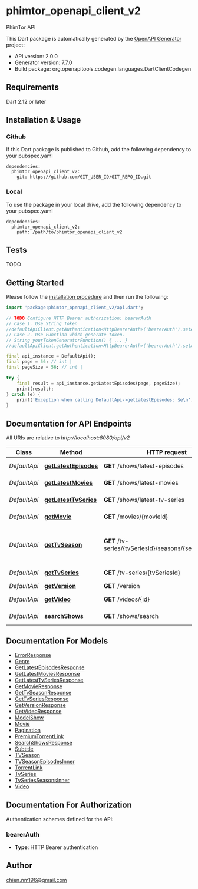 # phimtor_openapi_client_v2
PhimTor API

This Dart package is automatically generated by the [OpenAPI Generator](https://openapi-generator.tech) project:

- API version: 2.0.0
- Generator version: 7.7.0
- Build package: org.openapitools.codegen.languages.DartClientCodegen

## Requirements

Dart 2.12 or later

## Installation & Usage

### Github
If this Dart package is published to Github, add the following dependency to your pubspec.yaml
```
dependencies:
  phimtor_openapi_client_v2:
    git: https://github.com/GIT_USER_ID/GIT_REPO_ID.git
```

### Local
To use the package in your local drive, add the following dependency to your pubspec.yaml
```
dependencies:
  phimtor_openapi_client_v2:
    path: /path/to/phimtor_openapi_client_v2
```

## Tests

TODO

## Getting Started

Please follow the [installation procedure](#installation--usage) and then run the following:

```dart
import 'package:phimtor_openapi_client_v2/api.dart';

// TODO Configure HTTP Bearer authorization: bearerAuth
// Case 1. Use String Token
//defaultApiClient.getAuthentication<HttpBearerAuth>('bearerAuth').setAccessToken('YOUR_ACCESS_TOKEN');
// Case 2. Use Function which generate token.
// String yourTokenGeneratorFunction() { ... }
//defaultApiClient.getAuthentication<HttpBearerAuth>('bearerAuth').setAccessToken(yourTokenGeneratorFunction);

final api_instance = DefaultApi();
final page = 56; // int | 
final pageSize = 56; // int | 

try {
    final result = api_instance.getLatestEpisodes(page, pageSize);
    print(result);
} catch (e) {
    print('Exception when calling DefaultApi->getLatestEpisodes: $e\n');
}

```

## Documentation for API Endpoints

All URIs are relative to *http://localhost:8080/api/v2*

Class | Method | HTTP request | Description
------------ | ------------- | ------------- | -------------
*DefaultApi* | [**getLatestEpisodes**](doc//DefaultApi.md#getlatestepisodes) | **GET** /shows/latest-episodes | Get latest episodes
*DefaultApi* | [**getLatestMovies**](doc//DefaultApi.md#getlatestmovies) | **GET** /shows/latest-movies | Get latest movies
*DefaultApi* | [**getLatestTvSeries**](doc//DefaultApi.md#getlatesttvseries) | **GET** /shows/latest-tv-series | Get latest tv series
*DefaultApi* | [**getMovie**](doc//DefaultApi.md#getmovie) | **GET** /movies/{movieId} | Get movie by id
*DefaultApi* | [**getTvSeason**](doc//DefaultApi.md#gettvseason) | **GET** /tv-series/{tvSeriesId}/seasons/{seasonNumber} | Get tv season by tv series id and season number
*DefaultApi* | [**getTvSeries**](doc//DefaultApi.md#gettvseries) | **GET** /tv-series/{tvSeriesId} | Get tv series by id
*DefaultApi* | [**getVersion**](doc//DefaultApi.md#getversion) | **GET** /version | Get version
*DefaultApi* | [**getVideo**](doc//DefaultApi.md#getvideo) | **GET** /videos/{id} | Get video by id
*DefaultApi* | [**searchShows**](doc//DefaultApi.md#searchshows) | **GET** /shows/search | Search shows


## Documentation For Models

 - [ErrorResponse](doc//ErrorResponse.md)
 - [Genre](doc//Genre.md)
 - [GetLatestEpisodesResponse](doc//GetLatestEpisodesResponse.md)
 - [GetLatestMoviesResponse](doc//GetLatestMoviesResponse.md)
 - [GetLatestTvSeriesResponse](doc//GetLatestTvSeriesResponse.md)
 - [GetMovieResponse](doc//GetMovieResponse.md)
 - [GetTvSeasonResponse](doc//GetTvSeasonResponse.md)
 - [GetTvSeriesResponse](doc//GetTvSeriesResponse.md)
 - [GetVersionResponse](doc//GetVersionResponse.md)
 - [GetVideoResponse](doc//GetVideoResponse.md)
 - [ModelShow](doc//ModelShow.md)
 - [Movie](doc//Movie.md)
 - [Pagination](doc//Pagination.md)
 - [PremiumTorrentLink](doc//PremiumTorrentLink.md)
 - [SearchShowsResponse](doc//SearchShowsResponse.md)
 - [Subtitle](doc//Subtitle.md)
 - [TVSeason](doc//TVSeason.md)
 - [TVSeasonEpisodesInner](doc//TVSeasonEpisodesInner.md)
 - [TorrentLink](doc//TorrentLink.md)
 - [TvSeries](doc//TvSeries.md)
 - [TvSeriesSeasonsInner](doc//TvSeriesSeasonsInner.md)
 - [Video](doc//Video.md)


## Documentation For Authorization


Authentication schemes defined for the API:
### bearerAuth

- **Type**: HTTP Bearer authentication


## Author

chien.nm196@gmail.com

